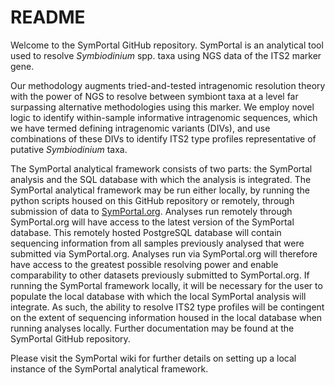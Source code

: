 # README
Welcome to the SymPortal GitHub repository. SymPortal is an analytical tool used to resolve _Symbiodinium_ spp. taxa using NGS data of the ITS2 marker gene.

Our methodology augments tried-and-tested intragenomic resolution theory with the power of NGS to resolve between symbiont taxa at a level far surpassing alternative methodologies using this marker. 
We employ novel logic to identify within-sample informative intragenomic sequences, which we have termed defining intragenomic variants (DIVs), and use combinations of these DIVs to identify ITS2 type profiles representative of putative _Symbiodinium_ taxa.

The SymPortal analytical framework consists of two parts: 
the SymPortal analysis and the SQL database with which the analysis is integrated. 
The SymPortal analytical framework may be run either locally, by running the python scripts housed on this GitHub repository 
or remotely, through submission of data to [SymPortal.org](symportal.org). 
Analyses run remotely through SymPortal.org will have access to the latest version of the SymPortal database. 
This remotely hosted PostgreSQL database will contain sequencing information from all samples previously analysed that were submitted via SymPortal.org. 
Analyses run via SymPortal.org will therefore have access to the greatest possible resolving power and enable comparability to other datasets previously submitted to SymPortal.org. 
If running the SymPortal framework locally, it will be necessary for the user to populate the local database with which the local SymPortal analysis will integrate. 
As such, the ability to resolve ITS2 type profiles will be contingent on the extent of sequencing information housed in the local database when running analyses locally.
Further documentation may be found at the SymPortal GitHub repository.

Please visit the SymPortal wiki for further details on setting up a local instance of the SymPortal analytical framework.